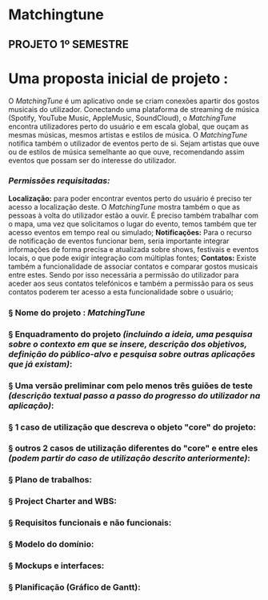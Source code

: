 # Matchingtune
## PROJETO 1º SEMESTRE 

# **Uma proposta inicial de projeto :**
O _MatchingTune_ é um aplicativo onde se criam conexões apartir dos gostos musicais do utilizador. 
Conectando uma plataforma de streaming de música (Spotify, YouTube Music, AppleMusic, SoundCloud),
o _MatchingTune_ encontra utilizadores perto do usuário e em escala global, que ouçam as mesmas músicas, 
mesmos artistas e estilos de música. O _MatchingTune_ notifica também o utilizador de eventos perto de si. 
Sejam artistas que ouve ou de estilos de música semelhante ao que ouve, recomendando assim eventos que possam 
ser do interesse do utilizador.

### ***Permissões requisitadas:***
**Localização:** para poder encontrar eventos perto do usuário é preciso ter acesso a localização deste.
O _MatchingTune_ mostra também o que as pessoas à volta do utilizador estão a ouvir.
É preciso também trabalhar com o mapa, uma vez que solicitamos o lugar do evento, temos também que
ter acesso eventos em tempo real ou simulado; 
**Notificações:** Para o recurso de notificação de eventos funcionar bem, seria importante integrar informações
de forma precisa e atualizada sobre shows, festivais e eventos locais, o que pode exigir integração com múltiplas fontes;
**Contatos:** Existe também a funcionalidade de associar contatos e comparar gostos musicais entre estes. 
Sendo por isso necessária a permissão do utilizador para aceder aos seus contatos telefónicos e também a permissão 
para os seus contatos poderem ter acesso a esta funcionalidade sobre o usuário;


### **§ Nome do projeto : _MatchingTune_**

### § Enquadramento do projeto _(incluindo a ideia, uma pesquisa sobre o contexto em que se insere, descrição dos objetivos, definição do público-alvo e pesquisa sobre outras aplicações que já existam)_:

### § Uma versão preliminar com pelo menos três guiões de teste _(descrição textual passo a passo do progresso do utilizador na aplicação)_:

### § 1 caso de utilização que descreva o objeto "core" do projeto:

### § outros 2 casos de utilização diferentes do "core" e entre eles _(podem partir do caso de utilização descrito anteriormente)_:

### § Plano de trabalhos:

### § Project Charter and WBS:

### § Requisitos funcionais e não funcionais:

### § Modelo do domínio:

### § Mockups e interfaces:

### § Planificação (Gráfico de Gantt):
